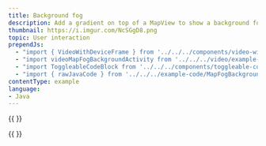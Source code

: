 ```yaml
---
title: Background fog
description: Add a gradient on top of a MapView to show a background fog effect.
thumbnail: https://i.imgur.com/NcSGgD8.png
topic: User interaction
prependJs:
  - "import { VideoWithDeviceFrame } from '../../../components/video-with-device-frame'"
  - "import videoMapFogBackgroundActivity from '../../../video/example-map-fog-background-activity.mp4'"
  - "import ToggleableCodeBlock from '../../../components/toggleable-code-block'"
  - "import { rawJavaCode } from '../../../example-code/MapFogBackgroundActivity.js'"
contentType: example
language:
- Java
---
```


{{
  <VideoWithDeviceFrame
    videoFile={videoMapFogBackgroundActivity}
    rotation="vertical"
    device="pixel-2"
  />
}}

<!-- Any notes about this example would go here.  -->

{{
  <ToggleableCodeBlock
    java={rawJavaCode}
  />
}}
